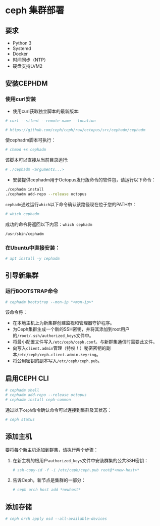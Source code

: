 # ceph 集群部署

## 要求

* Python 3
* Systemd
* Docker
* 时间同步（NTP）
* 硬盘支持LVM2

## 安装CEPHDM

### 使用curl安装
* 使用curl获取独立脚本的最新版本:    
	

```bash
# curl --silent --remote-name --location 
```

```bash
# https://github.com/ceph/ceph/raw/octopus/src/cephadm/cephadm
```

使cephadm脚本可执行：

```bash
# chmod +x cephadm
```

该脚本可以直接从当前目录运行:
	
```bash
# ./cephadm <arguments...>
```

* 安装提供cephadm用于Octopus发行版命令的软件包，请运行以下命令：
	
```bash
./cephadm install
./cephadm add-repo --release octopus
```

`cephadm`通过运行`which`以下命令确认该路径现在位于您的PATH中：

```bash
# which cephadm
```

成功的命令将返回以下内容：`which cephadm`

```bash
/usr/sbin/cephadm
```

### 在Ubuntu中直接安装：

```bash
# apt install -y cephadm
```


## 引导新集群

### 运行BOOTSTRAP命令

```bash 
# cephadm bootstrap --mon-ip *<mon-ip>* 
```

该命令将：

- 在本地主机上为新集群创建监视和管理器守护程序。
- 为Ceph集群生成一个新的SSH密钥，并将其添加到root用户的`/root/.ssh/authorized_keys`文件中。
- 将最小配置文件写入`/etc/ceph/ceph.conf`。与新群集通信时需要此文件。
- 向写入`client.admin`管理（特权！）秘密密钥的副本`/etc/ceph/ceph.client.admin.keyring`。
- 将公用密钥的副本写入`/etc/ceph/ceph.pub`。

## 启用CEPH CLI

``` bash
# cephadm shell
# cephadm add-repo --release octopus
# cephadm install ceph-common
```

通过以下`ceph`命令确认命令可以连接到集群及其状态：

```bash
# ceph status
```

## 添加主机

要将每个新主机添加到群集，请执行两个步骤：

1. 在新主机的根用户`authorized_keys`文件中安装群集的公共SSH密钥：

   ```bash
   # ssh-copy-id -f -i /etc/ceph/ceph.pub root@*<new-host>*
   ```

2. 告诉Ceph，新节点是集群的一部分：

   ```bash
   # ceph orch host add *newhost*
   ```

## 添加存储

```bash
# ceph orch apply osd --all-available-devices
```

